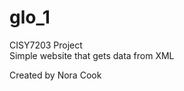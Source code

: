 # glo_1

CISY7203 Project <br />
Simple website that gets data from XML <br />

Created by Nora Cook
